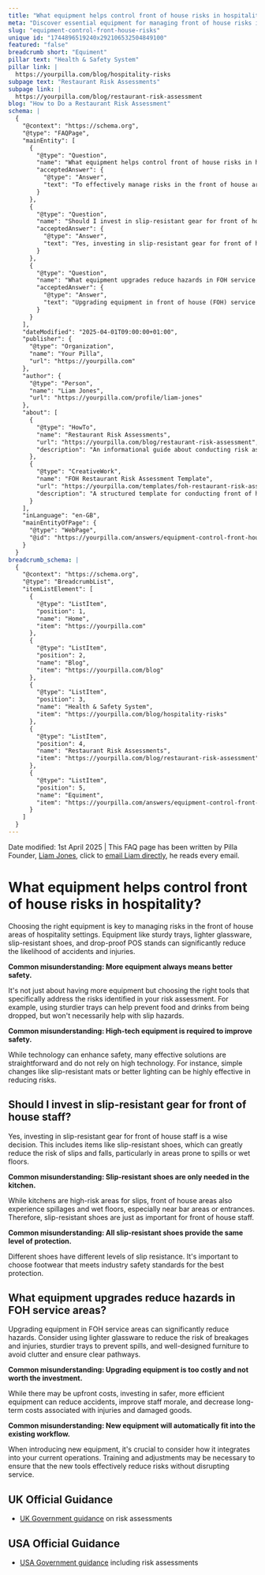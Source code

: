```yaml
---
title: "What equipment helps control front of house risks in hospitality?"
meta: "Discover essential equipment for managing front of house risks in hospitality, including slip-resistant gear and sturdy trays, to enhance safety and efficiency."
slug: "equipment-control-front-house-risks"
unique id: "1744896519240x292106532504849100"
featured: "false"
breadcrumb short: "Equiment"
pillar text: "Health & Safety System"
pillar link: |
  https://yourpilla.com/blog/hospitality-risks
subpage text: "Restaurant Risk Assessments"
subpage link: |
  https://yourpilla.com/blog/restaurant-risk-assessment
blog: "How to Do a Restaurant Risk Assessment"
schema: |
  {
    "@context": "https://schema.org",
    "@type": "FAQPage",
    "mainEntity": [
      {
        "@type": "Question",
        "name": "What equipment helps control front of house risks in hospitality?",
        "acceptedAnswer": {
          "@type": "Answer",
          "text": "To effectively manage risks in the front of house areas of hospitality settings, choose equipment designed for safety. Sturdy trays help prevent food and drinks from being dropped, while lighter glassware reduces the likelihood of breakages. Slip-resistant shoes decrease the risk of accidents on slippery floors, and drop-proof POS stands increase workplace safety. It's important to select equipment that addresses specific risks identified in your risk assessment, reducing general accidents and enhancing safety."
        }
      },
      {
        "@type": "Question",
        "name": "Should I invest in slip-resistant gear for front of house staff?",
        "acceptedAnswer": {
          "@type": "Answer",
          "text": "Yes, investing in slip-resistant gear for front of house staff is essential. Slip-resistant shoes significantly reduce the risk of slips and falls, providing safety in areas prone to spills or wetness. It's crucial to choose slip-resistant shoes that meet industry safety standards to ensure adequate protection against potential accidents."
        }
      },
      {
        "@type": "Question",
        "name": "What equipment upgrades reduce hazards in FOH service areas?",
        "acceptedAnswer": {
          "@type": "Answer",
          "text": "Upgrading equipment in front of house (FOH) service areas can greatly enhance safety. Lighter glassware minimizes the risk of injury from breakages, sturdy trays help prevent spills, and well-designed furniture ensures clear pathways, reducing clutter and accident risks. While initial costs may be a consideration, the long-term benefits include fewer accidents, better staff morale, and lower expenses related to injuries and damaged goods."
        }
      }
    ],
    "dateModified": "2025-04-01T09:00:00+01:00",
    "publisher": {
      "@type": "Organization",
      "name": "Your Pilla",
      "url": "https://yourpilla.com"
    },
    "author": {
      "@type": "Person",
      "name": "Liam Jones",
      "url": "https://yourpilla.com/profile/liam-jones"
    },
    "about": [
      {
        "@type": "HowTo",
        "name": "Restaurant Risk Assessments",
        "url": "https://yourpilla.com/blog/restaurant-risk-assessment",
        "description": "An informational guide about conducting risk assessments in restaurant settings to ensure a safe environment following industry best practices."
      },
      {
        "@type": "CreativeWork",
        "name": "FOH Restaurant Risk Assessment Template",
        "url": "https://yourpilla.com/templates/foh-restaurant-risk-assessment",
        "description": "A structured template for conducting front of house risk assessments in restaurants, aiding in the identification and management of potential risks."
      }
    ],
    "inLanguage": "en-GB",
    "mainEntityOfPage": {
      "@type": "WebPage",
      "@id": "https://yourpilla.com/answers/equipment-control-front-house-risks"
    }
  }
breadcrumb_schema: |
  {
    "@context": "https://schema.org",
    "@type": "BreadcrumbList",
    "itemListElement": [
      {
        "@type": "ListItem",
        "position": 1,
        "name": "Home",
        "item": "https://yourpilla.com"
      },
      {
        "@type": "ListItem",
        "position": 2,
        "name": "Blog",
        "item": "https://yourpilla.com/blog"
      },
      {
        "@type": "ListItem",
        "position": 3,
        "name": "Health & Safety System",
        "item": "https://yourpilla.com/blog/hospitality-risks"
      },
      {
        "@type": "ListItem",
        "position": 4,
        "name": "Restaurant Risk Assessments",
        "item": "https://yourpilla.com/blog/restaurant-risk-assessment"
      },
      {
        "@type": "ListItem",
        "position": 5,
        "name": "Equiment",
        "item": "https://yourpilla.com/answers/equipment-control-front-house-risks"
      }
    ]
  }
---
```


Date modified: 1st April 2025 | This FAQ page has been written by Pilla Founder, [Liam Jones](https://yourpilla.com/profile/liam-jones), click to [email Liam directly](https://mailto:liam@yourpilla.com), he reads every email.

# What equipment helps control front of house risks in hospitality?

Choosing the right equipment is key to managing risks in the front of house areas of hospitality settings. Equipment like sturdy trays, lighter glassware, slip-resistant shoes, and drop-proof POS stands can significantly reduce the likelihood of accidents and injuries.

**Common misunderstanding: More equipment always means better safety.**

It's not just about having more equipment but choosing the right tools that specifically address the risks identified in your risk assessment. For example, using sturdier trays can help prevent food and drinks from being dropped, but won't necessarily help with slip hazards.

**Common misunderstanding: High-tech equipment is required to improve safety.**

While technology can enhance safety, many effective solutions are straightforward and do not rely on high technology. For instance, simple changes like slip-resistant mats or better lighting can be highly effective in reducing risks.

## Should I invest in slip-resistant gear for front of house staff?

Yes, investing in slip-resistant gear for front of house staff is a wise decision. This includes items like slip-resistant shoes, which can greatly reduce the risk of slips and falls, particularly in areas prone to spills or wet floors.

**Common misunderstanding: Slip-resistant shoes are only needed in the kitchen.**

While kitchens are high-risk areas for slips, front of house areas also experience spillages and wet floors, especially near bar areas or entrances. Therefore, slip-resistant shoes are just as important for front of house staff.

**Common misunderstanding: All slip-resistant shoes provide the same level of protection.**

Different shoes have different levels of slip resistance. It's important to choose footwear that meets industry safety standards for the best protection.

## What equipment upgrades reduce hazards in FOH service areas?

Upgrading equipment in FOH service areas can significantly reduce hazards. Consider using lighter glassware to reduce the risk of breakages and injuries, sturdier trays to prevent spills, and well-designed furniture to avoid clutter and ensure clear pathways.

**Common misunderstanding: Upgrading equipment is too costly and not worth the investment.**

While there may be upfront costs, investing in safer, more efficient equipment can reduce accidents, improve staff morale, and decrease long-term costs associated with injuries and damaged goods.

**Common misunderstanding: New equipment will automatically fit into the existing workflow.**

When introducing new equipment, it's crucial to consider how it integrates into your current operations. Training and adjustments may be necessary to ensure that the new tools effectively reduce risks without disrupting service.

## UK Official Guidance

-   [UK Government guidance](https://www.hse.gov.uk/catering/risk.htm) on risk assessments

## USA Official Guidance

-   [USA Government guidance](https://www.fda.gov/regulatory-information/search-fda-guidance-documents/draft-guidance-industry-hazard-analysis-and-risk-based-preventive-controls-human-food) including risk assessments